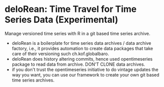 # deloRean: Time Travel for Time Series Data (Experimental)
Manage versioned time series with R in a git based time series archive. 

- deloRean is a boilerplate for time series data archives / data archive factory, i.e., it provides automation to create data packages that take care of their versioning such ch.kof.globalbaro. 
- deloRean does history altering commits, hence used opentimeseries package to read data from archive. DON'T CLONE data archives.
- if you don't trust the opentimeseries initiative to do vintage updates the way you want, you can use our framework to create your own git based time series archives. 

